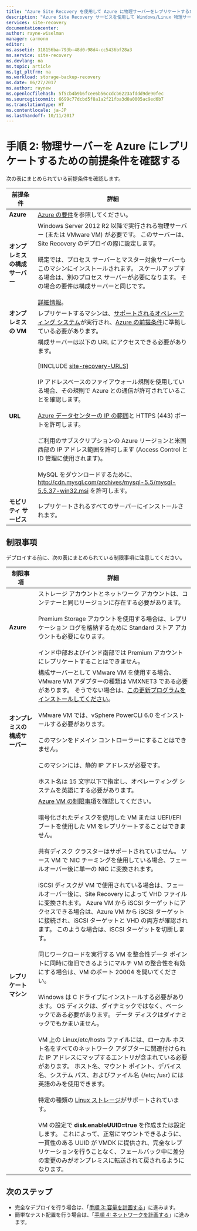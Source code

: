 ```yaml
---
title: "Azure Site Recovery を使用して Azure に物理サーバーをレプリケートするための前提条件 | Microsoft Docs"
description: "Azure Site Recovery サービスを使用して Windows/Linux 物理サーバーで実行しているワークロードを Azure にレプリケートするための前提条件について説明します。"
services: site-recovery
documentationcenter: 
author: rayne-wiselman
manager: carmonm
editor: 
ms.assetid: 318156ba-793b-48d0-98d4-cc5436bf28a3
ms.service: site-recovery
ms.devlang: na
ms.topic: article
ms.tgt_pltfrm: na
ms.workload: storage-backup-recovery
ms.date: 06/27/2017
ms.author: raynew
ms.openlocfilehash: 5f5cb4b9b6fcee6b56ccdcb6223afddd9de90fec
ms.sourcegitcommit: 6699c77dcbd5f8a1a2f21fba3d0a0005ac9ed6b7
ms.translationtype: HT
ms.contentlocale: ja-JP
ms.lasthandoff: 10/11/2017
---
```

# <a name="step-2-review-the-prerequisites-for-physical-server-to-azure-replication"></a>手順 2: 物理サーバーを Azure にレプリケートするための前提条件を確認する

次の表にまとめられている前提条件を確認します。


**前提条件** | **詳細**
--- | ---
**Azure** | [Azure の要件](site-recovery-prereq.md#azure-requirements)を参照してください。
**オンプレミスの構成サーバー** | Windows Server 2012 R2 以降で実行される物理サーバー (または VMware VM) が必要です。 このサーバーは、Site Recovery のデプロイの際に設定します。<br/><br/> 既定では、プロセス サーバーとマスター対象サーバーもこのマシンにインストールされます。 スケールアップする場合は、別のプロセス サーバーが必要になります。 その場合の要件は構成サーバーと同じです。<br/><br/> [詳細情報](site-recovery-set-up-vmware-to-azure.md#configuration-server-minimum-requirements)。
**オンプレミスの VM** | レプリケートするマシンは、[サポートされるオペレーティング システム](site-recovery-support-matrix-to-azure.md#support-for-replicated-machine-os-versions)が実行され、[Azure の前提条件](site-recovery-support-matrix-to-azure.md#failed-over-azure-vm-requirements)に準拠している必要があります。
**URL** | 構成サーバーは以下の URL にアクセスできる必要があります。<br/><br/> [!INCLUDE [site-recovery-URLS](../../includes/site-recovery-URLS.md)]<br/><br/> IP アドレスベースのファイアウォール規則を使用している場合、その規則で Azure との通信が許可されていることを確認します。<br/></br> [Azure データセンターの IP の範囲](https://www.microsoft.com/download/confirmation.aspx?id=41653)と HTTPS (443) ポートを許可します。<br/></br> ご利用のサブスクリプションの Azure リージョンと米国西部の IP アドレス範囲を許可します (Access Control と ID 管理に使用されます)。<br/><br/> MySQL をダウンロードするために、http://cdn.mysql.com/archives/mysql-5.5/mysql-5.5.37-win32.msi を許可します。
**モビリティ サービス** | レプリケートされるすべてのサーバーにインストールされます。




## <a name="limitations"></a>制限事項

デプロイする前に、次の表にまとめられている制限事項に注意してください。

**制限事項** | **詳細**
--- | ---
**Azure** | ストレージ アカウントとネットワーク アカウントは、コンテナーと同じリージョンに存在する必要があります。<br/><br/> Premium Storage アカウントを使用する場合は、レプリケーション ログを格納するために Standard ストア アカウントも必要になります。<br/><br/> インド中部およびインド南部では Premium アカウントにレプリケートすることはできません。
**オンプレミスの構成サーバー** | 構成サーバーとして VMware VM を使用する場合、VMware VM アダプターの種類は VMXNET3 である必要があります。 そうでない場合は、[この更新プログラムをインストールしてください](https://kb.vmware.com/selfservice/microsites/search.do?cmd=displayKC&docType=kc&externalId=2110245&sliceId=1&docTypeID=DT_KB_1_1&dialogID=26228401&stateId=1)。<br/><br/> VMware VM では、vSphere PowerCLI 6.0 をインストールする必要があります。<br/><br> このマシンをドメイン コントローラーにすることはできません。<br/><br/> このマシンには、静的 IP アドレスが必要です。<br/><br/> ホスト名は 15 文字以下で指定し、オペレーティング システムを英語にする必要があります。
**レプリケート マシン** | [Azure VM の制限事項](site-recovery-prereq.md#azure-requirements)を確認してください。<br/><br/> 暗号化されたディスクを使用した VM または UEFI/EFI ブートを使用した VM をレプリケートすることはできません。<br/><br> 共有ディスク クラスターはサポートされていません。 ソース VM で NIC チーミングを使用している場合、フェールオーバー後に単一の NIC に変換されます。<br/><br/> iSCSI ディスクが VM で使用されている場合は、フェールオーバー後に、Site Recovery によって VHD ファイルに変換されます。 Azure VM から iSCSI ターゲットにアクセスできる場合は、Azure VM から iSCSI ターゲットに接続され、iSCSI ターゲットと VHD の両方が確認されます。 このような場合は、iSCSI ターゲットを切断します。<br/><br/> 同じワークロードを実行する VM を整合性データ ポイントに同時に復旧できるようにマルチ VM の整合性を有効にする場合は、VM のポート 20004 を開いてください。<br/><br/> Windows は C ドライブにインストールする必要があります。 OS ディスクは、ダイナミックではなく、ベーシックである必要があります。 データ ディスクはダイナミックでもかまいません。<br/><br/> VM 上の Linux/etc/hosts ファイルには、ローカル ホスト名をすべてのネットワーク アダプターに関連付けられた IP アドレスにマップするエントリが含まれている必要があります。 ホスト名、マウント ポイント、デバイス名、システム パス、およびファイル名 (/etc; /usr) には英語のみを使用できます。<br/><br/> 特定の種類の [Linux ストレージ](site-recovery-support-matrix-to-azure.md#support-for-storage)がサポートされています。<br/><br/>VM の設定で **disk.enableUUID=true** を作成または設定します。 これによって、正常にマウントできるように、一貫性のある UUID が VMDK に提供され、完全なレプリケーションを行うことなく、フェールバック中に差分の変更のみがオンプレミスに転送されて戻されるようになります。


## <a name="next-steps"></a>次のステップ

- 完全なデプロイを行う場合は、「[手順 3: 容量を計画する](physical-walkthrough-capacity.md)」に進みます。
- 簡単なテスト配置を行う場合は、「[手順 4: ネットワークを計画する](physical-walkthrough-network.md)」に進みます。
